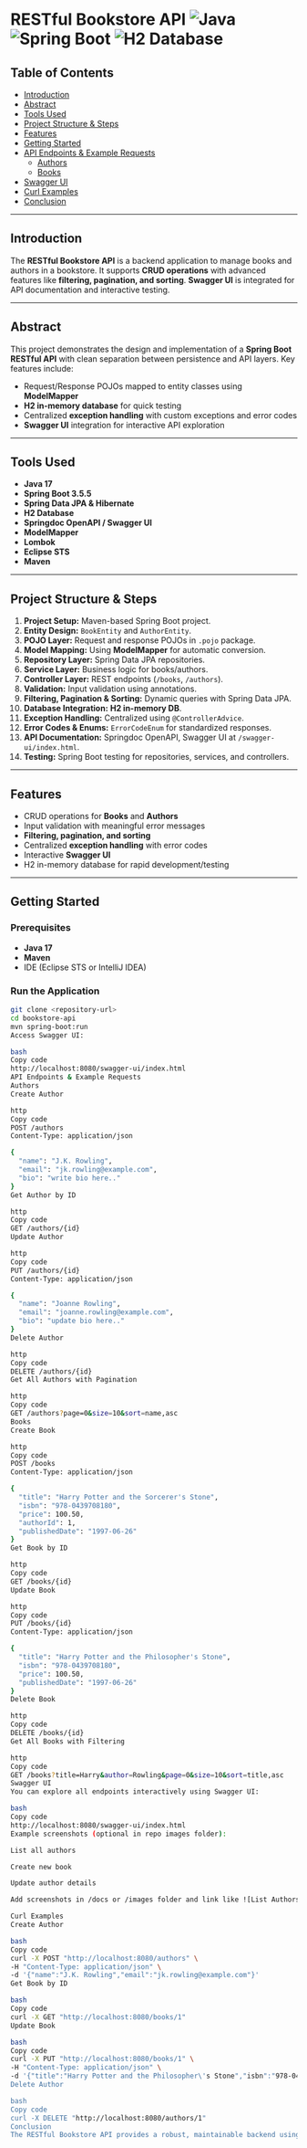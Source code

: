 # RESTful Bookstore API ![Java](https://img.shields.io/badge/Java-17-blue) ![Spring Boot](https://img.shields.io/badge/SpringBoot-3.5.5-green) ![H2 Database](https://img.shields.io/badge/H2-Database-orange)

## Table of Contents
- [Introduction](#introduction)  
- [Abstract](#abstract)  
- [Tools Used](#tools-used)  
- [Project Structure & Steps](#project-structure--steps)  
- [Features](#features)  
- [Getting Started](#getting-started)  
- [API Endpoints & Example Requests](#api-endpoints--example-requests)  
  - [Authors](#authors)  
  - [Books](#books)  
- [Swagger UI](#swagger-ui)  
- [Curl Examples](#curl-examples)  
- [Conclusion](#conclusion)  

---

## Introduction
The **RESTful Bookstore API** is a backend application to manage books and authors in a bookstore. It supports **CRUD operations** with advanced features like **filtering, pagination, and sorting**. **Swagger UI** is integrated for API documentation and interactive testing.

---

## Abstract
This project demonstrates the design and implementation of a **Spring Boot RESTful API** with clean separation between persistence and API layers. Key features include:

- Request/Response POJOs mapped to entity classes using **ModelMapper**  
- **H2 in-memory database** for quick testing  
- Centralized **exception handling** with custom exceptions and error codes  
- **Swagger UI** integration for interactive API exploration  

---

## Tools Used
- **Java 17**  
- **Spring Boot 3.5.5**  
- **Spring Data JPA & Hibernate**  
- **H2 Database**  
- **Springdoc OpenAPI / Swagger UI**  
- **ModelMapper**  
- **Lombok**  
- **Eclipse STS**  
- **Maven**  

---

## Project Structure & Steps
1. **Project Setup:** Maven-based Spring Boot project.  
2. **Entity Design:** `BookEntity` and `AuthorEntity`.  
3. **POJO Layer:** Request and response POJOs in `.pojo` package.  
4. **Model Mapping:** Using **ModelMapper** for automatic conversion.  
5. **Repository Layer:** Spring Data JPA repositories.  
6. **Service Layer:** Business logic for books/authors.  
7. **Controller Layer:** REST endpoints (`/books`, `/authors`).  
8. **Validation:** Input validation using annotations.  
9. **Filtering, Pagination & Sorting:** Dynamic queries with Spring Data JPA.  
10. **Database Integration:** **H2 in-memory DB**.  
11. **Exception Handling:** Centralized using `@ControllerAdvice`.  
12. **Error Codes & Enums:** `ErrorCodeEnum` for standardized responses.  
13. **API Documentation:** Springdoc OpenAPI, Swagger UI at `/swagger-ui/index.html`.  
14. **Testing:** Spring Boot testing for repositories, services, and controllers.  

---

## Features
- CRUD operations for **Books** and **Authors**  
- Input validation with meaningful error messages  
- **Filtering, pagination, and sorting**  
- Centralized **exception handling** with error codes  
- Interactive **Swagger UI**  
- H2 in-memory database for rapid development/testing  

---

## Getting Started

### Prerequisites
- **Java 17**  
- **Maven**  
- IDE (Eclipse STS or IntelliJ IDEA)  

### Run the Application
```bash
git clone <repository-url>
cd bookstore-api
mvn spring-boot:run
Access Swagger UI:

bash
Copy code
http://localhost:8080/swagger-ui/index.html
API Endpoints & Example Requests
Authors
Create Author

http
Copy code
POST /authors
Content-Type: application/json

{
  "name": "J.K. Rowling",
  "email": "jk.rowling@example.com",
  "bio": "write bio here.."
}
Get Author by ID

http
Copy code
GET /authors/{id}
Update Author

http
Copy code
PUT /authors/{id}
Content-Type: application/json

{
  "name": "Joanne Rowling",
  "email": "joanne.rowling@example.com",
  "bio": "update bio here.."
}
Delete Author

http
Copy code
DELETE /authors/{id}
Get All Authors with Pagination

http
Copy code
GET /authors?page=0&size=10&sort=name,asc
Books
Create Book

http
Copy code
POST /books
Content-Type: application/json

{
  "title": "Harry Potter and the Sorcerer's Stone",
  "isbn": "978-0439708180",
  "price": 100.50,
  "authorId": 1,
  "publishedDate": "1997-06-26"
}
Get Book by ID

http
Copy code
GET /books/{id}
Update Book

http
Copy code
PUT /books/{id}
Content-Type: application/json

{
  "title": "Harry Potter and the Philosopher's Stone",
  "isbn": "978-0439708180",
  "price": 100.50,
  "publishedDate": "1997-06-26"
}
Delete Book

http
Copy code
DELETE /books/{id}
Get All Books with Filtering

http
Copy code
GET /books?title=Harry&author=Rowling&page=0&size=10&sort=title,asc
Swagger UI
You can explore all endpoints interactively using Swagger UI:

bash
Copy code
http://localhost:8080/swagger-ui/index.html
Example screenshots (optional in repo images folder):

List all authors

Create new book

Update author details

Add screenshots in /docs or /images folder and link like ![List Authors](images/list-authors.png)

Curl Examples
Create Author

bash
Copy code
curl -X POST "http://localhost:8080/authors" \
-H "Content-Type: application/json" \
-d '{"name":"J.K. Rowling","email":"jk.rowling@example.com"}'
Get Book by ID

bash
Copy code
curl -X GET "http://localhost:8080/books/1"
Update Book

bash
Copy code
curl -X PUT "http://localhost:8080/books/1" \
-H "Content-Type: application/json" \
-d '{"title":"Harry Potter and the Philosopher\'s Stone","isbn":"978-0439708180","authorId":1,"publishedDate":"1997-06-26"}'
Delete Author

bash
Copy code
curl -X DELETE "http://localhost:8080/authors/1"
Conclusion
The RESTful Bookstore API provides a robust, maintainable backend using Spring Boot. It supports filtering, pagination, sorting, and centralized exception handling, with Swagger UI making testing and documentation effortless. This foundation can be extended with external database support, authentication, and deployment.


